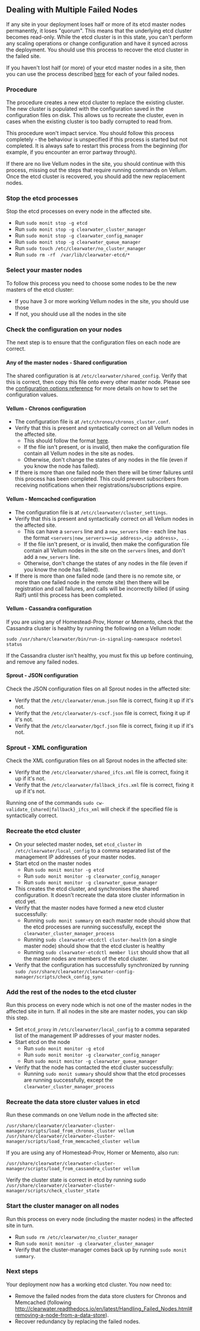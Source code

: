 ## Dealing with Multiple Failed Nodes

If any site in your deployment loses half or more of its etcd master nodes permanently, it loses "quorum". This means that the underlying etcd cluster becomes read-only. While the etcd cluster is in this state, you can't perform any scaling operations or change configuration and have it synced across the deployment. You should use this process to recover the etcd cluster in the failed site.

If you haven't lost half (or more) of your etcd master nodes in a site, then you can use the process described [here](http://clearwater.readthedocs.io/en/latest/Handling_Failed_Nodes.html#removing-a-failed-node) for each of your failed nodes.

### Procedure

The procedure creates a new etcd cluster to replace the existing cluster. The new cluster is populated with the configuration saved in the configuration files on disk. This allows us to recreate the cluster, even in cases when the existing cluster is too badly corrupted to read from.

This procedure won't impact service. You should follow this process completely - the behaviour is unspecified if this process is started but not completed. It is always safe to restart this process from the beginning (for example, if you encounter an error partway through).

If there are no live Vellum nodes in the site, you should continue with this process, missing out the steps that require running commands on Vellum. Once the etcd cluster is recovered, you should add the new replacement nodes.

### Stop the etcd processes

Stop the etcd processes on every node in the affected site.

* Run `sudo monit stop -g etcd`
* Run `sudo monit stop -g clearwater_cluster_manager`
* Run `sudo monit stop -g clearwater_config_manager`
* Run `sudo monit stop -g clearwater_queue_manager`
* Run `sudo touch /etc/clearwater/no_cluster_manager`
* Run `sudo rm -rf  /var/lib/clearwater-etcd/*`

### Select your master nodes

To follow this process you need to choose some nodes to be the new masters of the etcd cluster:

* If you have 3 or more working Vellum nodes in the site, you should use those
* If not, you should use all the nodes in the site

### Check the configuration on your nodes

The next step is to ensure that the configuration files on each node are correct.

#### Any of the master nodes - Shared configuration

The shared configuration is at `/etc/clearwater/shared_config`. Verify that this is correct, then copy this file onto every other master node. Please see the [configuration options reference](http://clearwater.readthedocs.io/en/latest/Clearwater_Configuration_Options_Reference.html) for more details on how to set the configuration values.

#### Vellum - Chronos configuration

* The configuration file is at `/etc/chronos/chronos_cluster.conf`.
* Verify that this is present and syntactically correct on all Vellum nodes in the affected site.
    * This should follow the format [here](https://github.com/Metaswitch/chronos/blob/dev/doc/clustering.md#clustering-chronos).
    * If the file isn't present, or is invalid, then make the configuration file contain all Vellum nodes in the site as nodes.
    * Otherwise, don't change the states of any nodes in the file (even if you know the node has failed).
* If there is more than one failed node then there will be timer failures until this process has been completed. This could prevent subscribers from receiving notifications when their registrations/subscriptions expire.

#### Vellum - Memcached configuration

* The configuration file is at `/etc/clearwater/cluster_settings`.
* Verify that this is present and syntactically correct on all Vellum nodes in the affected site.
    * This can have a `servers` line and a `new_servers` line - each line has the format `<servers|new_servers>=<ip address>,<ip address>, ...`
    * If the file isn't present, or is invalid, then make the configuration file contain all Vellum nodes in the site on the `servers` lines, and don't add a `new_servers` line.
    * Otherwise, don't change the states of any nodes in the file (even if you know the node has failed).
* If there is more than one failed node (and there is no remote site, or more than one failed node in the remote site) then there will be registration and call failures, and calls will be incorrectly billed (if using Ralf) until this process has been completed.

#### Vellum - Cassandra configuration

If you are using any of Homestead-Prov, Homer or Memento, check that the Cassandra cluster is healthy by running the following on a Vellum node:

	sudo /usr/share/clearwater/bin/run-in-signaling-namespace nodetool status

If the Cassandra cluster isn't healthy, you must fix this up before continuing, and remove any failed nodes.

#### Sprout - JSON configuration

Check the JSON configuration files on all Sprout nodes in the affected site:

* Verify that the `/etc/clearwater/enum.json` file is correct, fixing it up if it's not.
* Verify that the `/etc/clearwater/s-cscf.json` file is correct, fixing it up if it's not.
* Verify that the `/etc/clearwater/bgcf.json` file is correct, fixing it up if it's not.

### Sprout - XML configuration

Check the XML configuration files on all Sprout nodes in the affected site:

* Verify that the `/etc/clearwater/shared_ifcs.xml` file is correct, fixing it up if it's not.
* Verify that the `/etc/clearwater/fallback_ifcs.xml` file is correct, fixing it up if it's not.

Running one of the commands `sudo cw-validate_{shared|fallback}_ifcs_xml` will check if the specified file is syntactically correct.

### Recreate the etcd cluster

* On your selected master nodes, set `etcd_cluster` in `/etc/clearwater/local_config` to a comma separated list of the management IP addresses of your master nodes.
* Start etcd on the master nodes
    * Run `sudo monit monitor -g etcd`
    * Run `sudo monit monitor -g clearwater_config_manager`
    * Run `sudo monit monitor -g clearwater_queue_manager`
* This creates the etcd cluster, and synchronises the shared configuration. It doesn't recreate the data store cluster information in etcd yet.
* Verify that the master nodes have formed a new etcd cluster successfully:
    * Running `sudo monit summary` on each master node should show that the etcd processes are running successfully, except the `clearwater_cluster_manager_process`
    * Running `sudo clearwater-etcdctl cluster-health` (on a single master node) should show that the etcd cluster is healthy
    * Running `sudo clearwater-etcdctl member list` should show that all the master nodes are members of the etcd cluster.
* Verify that the configuration has successfully synchronized by running `sudo /usr/share/clearwater/clearwater-config-manager/scripts/check_config_sync`

### Add the rest of the nodes to the etcd cluster

Run this process on every node which is not one of the master nodes in the affected site in turn. If all nodes in the site are master nodes, you can skip this step.

* Set `etcd_proxy` in `/etc/clearwater/local_config` to a comma separated list of the management IP addresses of your master nodes.
* Start etcd on the node
    * Run `sudo monit monitor -g etcd`
    * Run `sudo monit monitor -g clearwater_config_manager`
    * Run `sudo monit monitor -g clearwater_queue_manager`
* Verify that the node has contacted the etcd cluster successfully:
    * Running `sudo monit summary` should show that the etcd processes are running successfully, except the `clearwater_cluster_manager_process`

### Recreate the data store cluster values in etcd

Run these commands on one Vellum node in the affected site:

	/usr/share/clearwater/clearwater-cluster-manager/scripts/load_from_chronos_cluster vellum
	/usr/share/clearwater/clearwater-cluster-manager/scripts/load_from_memcached_cluster vellum

If you are using any of Homestead-Prov, Homer or Memento, also run:

	/usr/share/clearwater/clearwater-cluster-manager/scripts/load_from_cassandra_cluster vellum

Verify the cluster state is correct in etcd by running sudo `/usr/share/clearwater/clearwater-cluster-manager/scripts/check_cluster_state`

### Start the cluster manager on all nodes

Run this process on every node (including the master nodes) in the affected site in turn.

* Run `sudo rm /etc/clearwater/no_cluster_manager`
* Run `sudo monit monitor -g clearwater_cluster_manager`
* Verify that the cluster-manager comes back up by running `sudo monit summary`.

### Next steps

Your deployment now has a working etcd cluster. You now need to:

* Remove the failed nodes from the data store clusters for Chronos and Memcached (following http://clearwater.readthedocs.io/en/latest/Handling_Failed_Nodes.html#removing-a-node-from-a-data-store).
* Recover redundancy by replacing the failed nodes.
